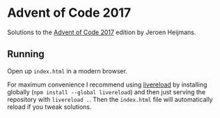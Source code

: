 # Advent of Code 2017

Solutions to the [Advent of Code 2017](http://adventofcode.com/2017) edition by Jeroen Heijmans.

## Running

Open up `index.html` in a modern browser.

For maximum convenience I recommend using [livereload](https://www.npmjs.com/package/livereload) by installing globally (`npm install --global livereload`) and then just serving the repository with `livereload .`. Then the `index.html` file will automatically reload if you tweak solutions.